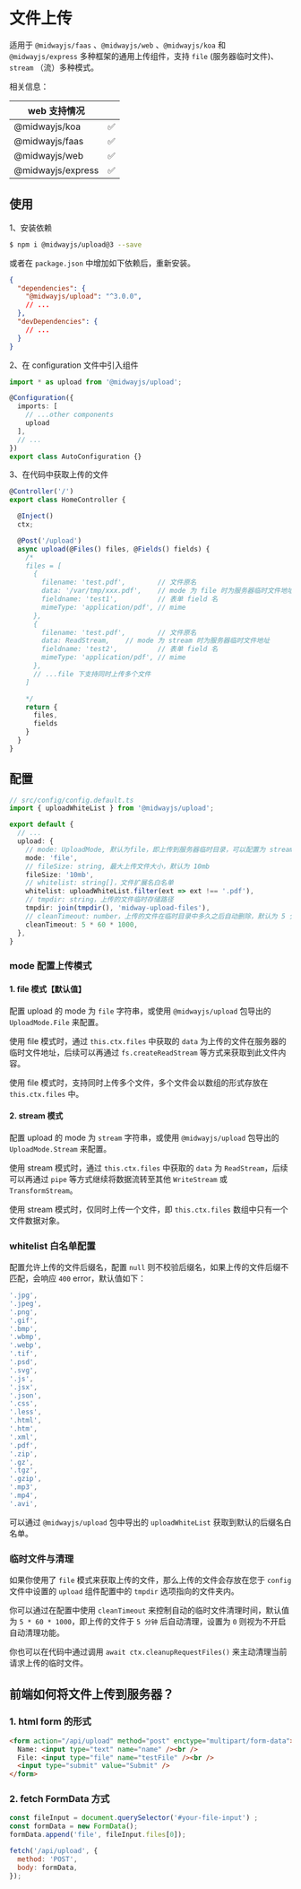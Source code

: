 # 文件上传

适用于 `@midwayjs/faas` 、`@midwayjs/web` 、`@midwayjs/koa` 和 `@midwayjs/express` 多种框架的通用上传组件，支持 `file` (服务器临时文件)、`stream` （流）多种模式。

相关信息：

| web 支持情况      |      |
| ----------------- | ---- |
| @midwayjs/koa     | ✅    |
| @midwayjs/faas    | ✅    |
| @midwayjs/web     | ✅    |
| @midwayjs/express | ✅    |



## 使用

1、安装依赖

```bash
$ npm i @midwayjs/upload@3 --save
```

或者在 `package.json` 中增加如下依赖后，重新安装。

```json
{
  "dependencies": {
    "@midwayjs/upload": "^3.0.0",
    // ...
  },
  "devDependencies": {
    // ...
  }
}
```



2、在 configuration 文件中引入组件

```typescript
import * as upload from '@midwayjs/upload';

@Configuration({
  imports: [
    // ...other components
    upload
  ],
  // ...
})
export class AutoConfiguration {}
```

3、在代码中获取上传的文件

```typescript
@Controller('/')
export class HomeController {

  @Inject()
  ctx;

  @Post('/upload')
  async upload(@Files() files, @Fields() fields) {
    /*
    files = [
      {
        filename: 'test.pdf',        // 文件原名
        data: '/var/tmp/xxx.pdf',    // mode 为 file 时为服务器临时文件地址
        fieldname: 'test1',          // 表单 field 名
        mimeType: 'application/pdf', // mime
      },
      {
        filename: 'test.pdf',        // 文件原名
        data: ReadStream,    // mode 为 stream 时为服务器临时文件地址
        fieldname: 'test2',          // 表单 field 名
        mimeType: 'application/pdf', // mime
      },
      // ...file 下支持同时上传多个文件
    ]

    */
    return {
      files,
      fields
    }
  }
}
```


## 配置
```typescript
// src/config/config.default.ts
import { uploadWhiteList } from '@midwayjs/upload';

export default {
  // ...
  upload: {
    // mode: UploadMode, 默认为file，即上传到服务器临时目录，可以配置为 stream
    mode: 'file',
    // fileSize: string, 最大上传文件大小，默认为 10mb
    fileSize: '10mb',
    // whitelist: string[]，文件扩展名白名单
    whitelist: uploadWhiteList.filter(ext => ext !== '.pdf'),
    // tmpdir: string，上传的文件临时存储路径
    tmpdir: join(tmpdir(), 'midway-upload-files'),
    // cleanTimeout: number，上传的文件在临时目录中多久之后自动删除，默认为 5 分钟
    cleanTimeout: 5 * 60 * 1000,
  },
}

```



### mode 配置上传模式



#### 1. file 模式【默认值】

配置 upload 的 mode 为 `file` 字符串，或使用 `@midwayjs/upload` 包导出的 `UploadMode.File` 来配置。

使用 file 模式时，通过 `this.ctx.files` 中获取的 `data` 为上传的文件在服务器的临时文件地址，后续可以再通过 `fs.createReadStream` 等方式来获取到此文件内容。

使用 file 模式时，支持同时上传多个文件，多个文件会以数组的形式存放在 `this.ctx.files` 中。



#### 2. stream 模式

配置 upload 的 mode 为 `stream` 字符串，或使用 `@midwayjs/upload` 包导出的 `UploadMode.Stream` 来配置。


使用 stream 模式时，通过 `this.ctx.files` 中获取的 `data` 为 `ReadStream`，后续可以再通过 `pipe` 等方式继续将数据流转至其他 `WriteStream` 或 `TransformStream`。


使用 stream 模式时，仅同时上传一个文件，即 `this.ctx.files` 数组中只有一个文件数据对象。



### whitelist 白名单配置

配置允许上传的文件后缀名，配置 `null` 则不校验后缀名，如果上传的文件后缀不匹配，会响应 `400` error，默认值如下：
```ts
'.jpg',
'.jpeg',
'.png',
'.gif',
'.bmp',
'.wbmp',
'.webp',
'.tif',
'.psd',
'.svg',
'.js',
'.jsx',
'.json',
'.css',
'.less',
'.html',
'.htm',
'.xml',
'.pdf',
'.zip',
'.gz',
'.tgz',
'.gzip',
'.mp3',
'.mp4',
'.avi',
```

可以通过 `@midwayjs/upload` 包中导出的 `uploadWhiteList` 获取到默认的后缀名白名单。



### 临时文件与清理


如果你使用了 `file` 模式来获取上传的文件，那么上传的文件会存放在您于 `config` 文件中设置的 `upload` 组件配置中的 `tmpdir` 选项指向的文件夹内。

你可以通过在配置中使用 `cleanTimeout` 来控制自动的临时文件清理时间，默认值为 `5 * 60 * 1000`，即上传的文件于 `5 分钟` 后自动清理，设置为 `0` 则视为不开启自动清理功能。

你也可以在代码中通过调用 `await ctx.cleanupRequestFiles()` 来主动清理当前请求上传的临时文件。



## 前端如何将文件上传到服务器？

### 1. html form 的形式

```html
<form action="/api/upload" method="post" enctype="multipart/form-data">
  Name: <input type="text" name="name" /><br />
  File: <input type="file" name="testFile" /><br />
  <input type="submit" value="Submit" />
</form>
```

### 2. fetch FormData 方式
```js
const fileInput = document.querySelector('#your-file-input') ;
const formData = new FormData();
formData.append('file', fileInput.files[0]);

fetch('/api/upload', {
  method: 'POST',
  body: formData,
});
```
